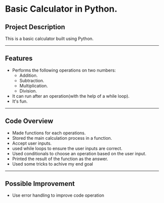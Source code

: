 # Basic Calculator in Python.


## Project Description
This is a basic calculator built using Python.

---

## Features 
- Performs the following operations on two numbers:
  - Addition.
  - Subtraction.
  - Multiplication.
  - Division.
- It can run after an operation(with the help of a while loop).
- It's fun.

---

## Code Overview
- Made functions for each operations.
- Stored the main calculation process in a function.
- Accept user inputs.
- used while loops to ensure the user inputs are correct.
- Used conditionals to choose an operation based on the user input.
- Printed the result of the function as the answer.
- Used some tricks to achive my end goal

---

## Possible Improvement
- Use error handling to improve code operation
